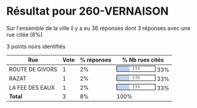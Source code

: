 # Résultat pour 260-VERNAISON

Sur l'ensemble de la ville il y a eu 36 réponses dont 3 réponses avec une rue citée (8%)

3 points noirs identifiés

| Rue | Vote | % réponses | % Nb rues cités|
|-----|------|------------|----------------|
| ROUTE DE GIVORS | 1 | 2% | <img src="../../img/bar_33.gif" />&nbsp;33%|
| RAZAT | 1 | 2% | <img src="../../img/bar_33.gif" />&nbsp;33%|
| LA FEE DES EAUX | 1 | 2% | <img src="../../img/bar_33.gif" />&nbsp;33%|
| **Total** | 3 | 8% | 100%|
